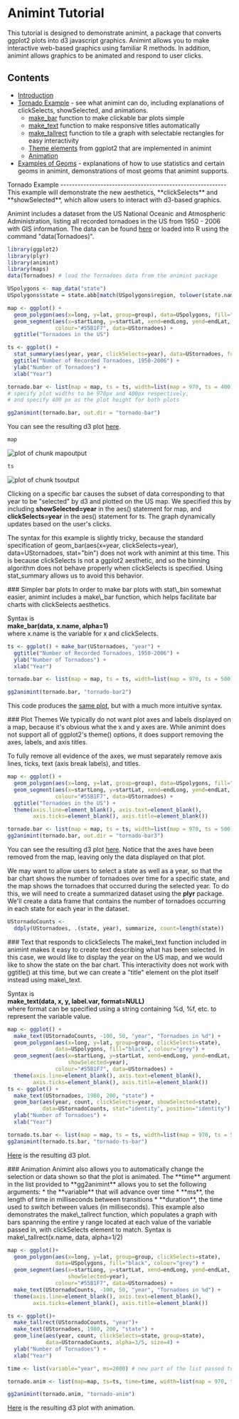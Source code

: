 Animint Tutorial
========================================================

This tutorial is designed to demonstrate animint, a package that converts ggplot2 plots into d3 javascript graphics. Animint allows you to make interactive web-based graphics using familiar R methods. In addition, animint allows graphics to be animated and respond to user clicks.

Contents
---------------------------------------------------------
* [Introduction](index.html#intro)
* [Tornado Example](#tornadoes) - see what animint can do, including explanations of clickSelects, showSelected, and animations. 
  * [make\_bar](#makebar) function to make clickable bar plots simple
  * [make\_text](#maketext) function to make responsive titles automatically
  * [make\_tallrect](#maketallrect) function to tile a graph with selectable rectangles for easy interactivity
  * [Theme elements](#themes) from ggplot2 that are implemented in animint
  * [Animation](#animation) 
* [Examples of Geoms](geoms.html) - explanations of how to use statistics and certain geoms in animint, demonstrations of most geoms that animint supports. 

<a name="tornadoes"/>
Tornado Example
----------------------------------------------------------
This example will demonstrate the new aesthetics, **clickSelects** and **showSelected**, which allow users to interact with d3-based graphics. 

Animint includes a dataset from the US National Oceanic and Atmospheric Administration, listing all recorded tornadoes in the US from 1950 - 2006 with GIS information. The data can be found [here](http://www.spc.noaa.gov/wcm/#data) or loaded into R using the command "data(Tornadoes)". 





```r
library(ggplot2)
library(plyr)
library(animint)
library(maps)
data(Tornadoes) # load the Tornadoes data from the animint package

USpolygons <- map_data("state")
USpolygons$state = state.abb[match(USpolygons$region, tolower(state.name))]

map <- ggplot() + 
  geom_polygon(aes(x=long, y=lat, group=group), data=USpolygons, fill="black", colour="grey") +
  geom_segment(aes(x=startLong, y=startLat, xend=endLong, yend=endLat, showSelected=year), 
               colour="#55B1F7", data=UStornadoes) +
  ggtitle("Tornadoes in the US")

ts <- ggplot() + 
  stat_summary(aes(year, year, clickSelects=year), data=UStornadoes, fun.y=length, geom="bar") + 
  ggtitle("Number of Recorded Tornadoes, 1950-2006") + 
  ylab("Number of Tornadoes") + 
  xlab("Year")

tornado.bar <- list(map = map, ts = ts, width=list(map = 970, ts = 400),  height=list(400)) 
# specify plot widths to be 970px and 400px respectively, 
# and specify 400 px as the plot height for both plots

gg2animint(tornado.bar, out.dir = "tornado-bar")
```

You can see the resulting d3 plot [here](tornado-bar/index.html). 

```r
map
```

![plot of chunk mapoutput](figure/mapoutput.png) 


```r
ts
```

![plot of chunk tsoutput](figure/tsoutput.png) 


Clicking on a specific bar causes the subset of data corresponding to that year to be "selected" by d3 and plotted on the US map. We specified this by including **showSelected=year** in the aes() statement for map, and **clickSelects=year** in the aes() statement for ts. The graph dynamically updates based on the user's clicks. 

The syntax for this example is slightly tricky, because the standard specification of geom\_bar(aes(x=year, clickSelects=year), data=UStornadoes, stat="bin") does not work with animint at this time. This is because clickSelects is not a ggplot2 aesthetic, and so the binning algorithm does not behave properly when clickSelects is specified. Using stat\_summary allows us to avoid this behavior. 

<a name="makebar"/>
### Simpler bar plots
In order to make bar plots with stat\_bin somewhat easier, animint includes a make\_bar function, which helps facilitate bar charts with clickSelects aesthetics. 

Syntax is  
**make\_bar(data, x.name, alpha=1)**  
where x.name is the variable for x and clickSelects. 


```r
ts <- ggplot() + make_bar(UStornadoes, "year") + 
  ggtitle("Number of Recorded Tornadoes, 1950-2006") + 
  ylab("Number of Tornadoes") + 
  xlab("Year")

tornado.bar <- list(map = map, ts = ts, width=list(map = 970, ts = 500),  height=list(500)) 

gg2animint(tornado.bar, "tornado-bar2")
```

This code produces the [same plot](tornado-bar2/index.html), but with a much more intuitive syntax. 

<a name="themes"/>
### Plot Themes
We typically do not want plot axes and labels displayed on a map, because it's obvious what the x and y axes are. While animint does not support all of ggplot2's theme() options, it does support removing the axes, labels, and axis titles. 

To fully remove all evidence of the axes, we must separately remove axis lines, ticks, text (axis break labels), and titles. 

```r
map <- ggplot() + 
  geom_polygon(aes(x=long, y=lat, group=group), data=USpolygons, fill="black", colour="grey") +
  geom_segment(aes(x=startLong, y=startLat, xend=endLong, yend=endLat, showSelected=year), 
               colour="#55B1F7", data=UStornadoes) +
  ggtitle("Tornadoes in the US") + 
  theme(axis.line=element_blank(), axis.text=element_blank(), 
        axis.ticks=element_blank(), axis.title=element_blank())

tornado.bar <- list(map = map, ts = ts, width=list(map = 970, ts = 500),  height=list(500)) 
gg2animint(tornado.bar, out.dir = "tornado-bar3")
```

You can see the resulting d3 plot [here](tornado-bar3/index.html). Notice that the axes have been removed from the map, leaving only the data displayed on that plot. 


We may want to allow users to select a state as well as a year, so that the bar chart shows the number of tornadoes over time for a specific state, and the map shows the tornadoes that occurred during the selected year. To do this, we will need to create a summarized dataset using the **plyr** package. We'll create a data frame that contains the number of tornadoes occurring in each state for each year in the dataset. 

```r
UStornadoCounts <-
  ddply(UStornadoes, .(state, year), summarize, count=length(state))
```

<a name="maketext"/>
### Text that responds to clickSelects
The make\_text function included in animint makes it easy to create text describing what has been selected. In this case, we would like to display the year on the US map, and we would like to show the state on the bar chart. This interactivity does not work with ggtitle() at this time, but we can create a "title" element on the plot itself instead using make\_text.  

Syntax is  
**make\_text(data, x, y, label.var, format=NULL)**  
where format can be specified using a string containing %d, %f, etc. to represent the variable value.

```r
map <- ggplot() + 
  make_text(UStornadoCounts, -100, 50, "year", "Tornadoes in %d") +
  geom_polygon(aes(x=long, y=lat, group=group, clickSelects=state),
               data=USpolygons, fill="black", colour="grey") +
  geom_segment(aes(x=startLong, y=startLat, xend=endLong, yend=endLat,
                   showSelected=year),
               colour="#55B1F7", data=UStornadoes) + 
  theme(axis.line=element_blank(), axis.text=element_blank(), 
        axis.ticks=element_blank(), axis.title=element_blank())
ts <- ggplot() + 
  make_text(UStornadoes, 1980, 200, "state") +
  geom_bar(aes(year, count, clickSelects=year, showSelected=state),
           data=UStornadoCounts, stat="identity", position="identity") + 
  ylab("Number of Tornadoes") + 
  xlab("Year")

tornado.ts.bar <- list(map = map, ts = ts, width=list(map = 970, ts = 500),  height=list(500)) 
gg2animint(tornado.ts.bar, "tornado-ts-bar")
```

[Here](tornado-ts-bar/index.html) is the resulting d3 plot.

<a name="animation"/>
### Animation
Animint also allows you to automatically change the selection or data shown so that the plot is animated. The **time** argument in the list provided to **gg2animint** allows you to set the following arguments: 
* the **variable** that will advance over time
* **ms**, the length of time in milliseconds between transitions
* **duration**, the time used to switch between values (in milliseconds).

<a name="maketallrect"/>
This example also demonstrates the make\_tallrect function, which populates a graph with bars spanning the entire y range located at each value of the variable passed in, with clickSelects element to match. Syntax is  
make\_tallrect(x.name, data, alpha=1/2)


```r
map <- ggplot()+
  geom_polygon(aes(x=long, y=lat, group=group, clickSelects=state),
               data=USpolygons, fill="black", colour="grey") +
  geom_segment(aes(x=startLong, y=startLat, xend=endLong, yend=endLat,
                   showSelected=year),
               colour="#55B1F7", data=UStornadoes) + 
  make_text(UStornadoCounts, -100, 50, "year", "Tornadoes in %d") +
  theme(axis.line=element_blank(), axis.text=element_blank(), 
        axis.ticks=element_blank(), axis.title=element_blank())

ts <- ggplot()+
  make_tallrect(UStornadoCounts, "year")+
  make_text(UStornadoes, 1980, 200, "state") +
  geom_line(aes(year, count, clickSelects=state, group=state),
            data=UStornadoCounts, alpha=3/5, size=4) + 
  ylab("Number of Tornadoes") + 
  xlab("Year")

time <- list(variable="year", ms=2000) # new part of the list passed to gg2animint().

tornado.anim <- list(map=map, ts=ts, time=time, width=list(map = 970, ts = 400),  height=list(400)) # pass the time object in as another object in the main list. 

gg2animint(tornado.anim, "tornado-anim")
```


[Here](tornado-anim/index.html) is the resulting d3 plot with animation.
